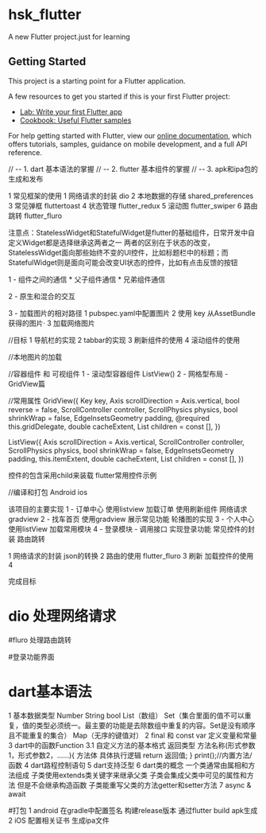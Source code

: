 # hsk_flutter

A new Flutter project.just for learning

## Getting Started

This project is a starting point for a Flutter application.

A few resources to get you started if this is your first Flutter project:

- [Lab: Write your first Flutter app](https://flutter.dev/docs/get-started/codelab)
- [Cookbook: Useful Flutter samples](https://flutter.dev/docs/cookbook)

For help getting started with Flutter, view our
[online documentation](https://flutter.dev/docs), which offers tutorials,
samples, guidance on mobile development, and a full API reference.

// --  1. dart 基本语法的掌握
// --  2. flutter 基本组件的掌握
// --  3. apk和ipa包的生成和发布


1  常见框架的使用
   1 网络请求的封装  dio
   2 本地数据的存储  shared_preferences
   3 常见弹框       fluttertoast
   4 状态管理       flutter_redux 
   5 滚动图         flutter_swiper
   6 路由跳转       flutter_fluro

注意点：StatelessWidget和StatefulWidget是flutter的基础组件，日常开发中自定义Widget都是选择继承这两者之一
两者的区别在于状态的改变，StatelessWidget面向那些始终不变的UI控件，比如标题栏中的标题；而StatefulWidget则是面向可能会改变UI状态的控件，比如有点击反馈的按钮

1 - 组件之间的通信
    * 父子组件通信        * 兄弟组件通信 


2 - 原生和混合的交互   

3 - 加载图片的相对路径
     1 pubspec.yaml中配置图片
     2 使用 key 从AssetBundle获得的图片·
     3 加载网络图片




//目标
  1  导航栏的实现
  2  tabbar的实现
  3  刷新组件的使用
  4  滚动组件的使用

  //本地图片的加载


  //容器组件 和 可视组件
    1 - 滚动型容器组件 ListView()
    2 - 网格型布局 - GridView篇


//常用属性
 GridView({
  Key key,
  Axis scrollDirection = Axis.vertical,
  bool reverse = false,
  ScrollController controller,
  ScrollPhysics physics,
  bool shrinkWrap = false,
  EdgeInsetsGeometry padding,
  @required this.gridDelegate,
  double cacheExtent,
  List<Widget> children = const <Widget>[],
})

ListView({
  Axis scrollDirection = Axis.vertical,
  ScrollController controller,
  ScrollPhysics physics,
  bool shrinkWrap = false,
  EdgeInsetsGeometry padding,
  this.itemExtent,
  double cacheExtent,
  List<Widget> children = const <Widget>[],
})
  

控件的包含采用child来装载
flutter常用控件示例

  
  //编译和打包
    Android
    ios



该项目的主要实现
  1 - 订单中心  使用listview 加载订单   使用刷新组件   网络请求   gradview
  2 - 找车首页  使用gradview 展示常见功能  轮播图的实现
  3 - 个人中心 使用listView 加载常用模块
  4 - 登录模块 - 调用接口 实现登录功能 常见控件的封装  路由跳转



  1 网络请求的封装 json的转换
  2 路由的使用 flutter_fluro
  3 刷新 加载控件的使用
  4 



完成目标  

# dio 处理网络请求

#fluro 处理路由跳转

#登录功能界面

#  dart基本语法
  1 基本数据类型  Number String bool List（数组） Set（集合里面的值不可以重复，值的类型必须统一。最主要的功能是去除数组中重复的内容。Set是没有顺序且不能重复的集合） Map（无序的键值对）
  2 final 和 const var 定义变量和常量
  3 dart中的函数Function 
    3.1 自定义方法的基本格式
    返回类型 方法名称(形式参数1，形式参数2，......){
          方法体 具体执行逻辑
        return 返回值;
       }
     print();//内置方法/函数
  4 dart路程控制语句 
  5 dart支持泛型
  6 dart类的概念 一个类通常由属相和方法组成
     子类使用extends类关键字来继承父类
     子类会集成父类中可见的属性和方法 但是不会继承构造函数
     子类能重写父类的方法getter和setter方法
  7 async & await



  #打包
    1 android  在gradle中配置签名 构建release版本 通过flutter build apk生成   
    2 iOS 配置相关证书 生成ipa文件